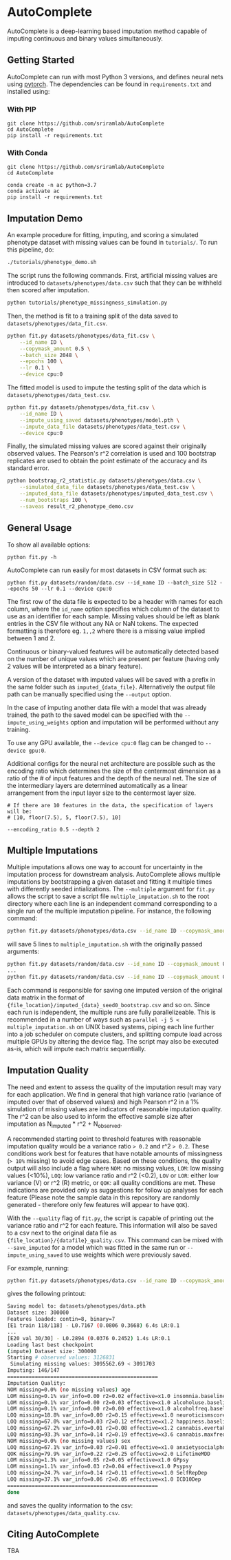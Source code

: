 # AutoComplete

AutoComplete is a deep-learning based imputation method capable of imputing continuous and binary values simultaneously.

## Getting Started

AutoComplete can run with most Python 3 versions, and defines neural nets using [pytorch](https://pytorch.org).
The dependencies can be found in `requirements.txt` and installed using:


### With PIP
```
git clone https://github.com/sriramlab/AutoComplete
cd AutoComplete
pip install -r requirements.txt
```

### With Conda
```
git clone https://github.com/sriramlab/AutoComplete
cd AutoComplete

conda create -n ac python=3.7
conda activate ac
pip install -r requirements.txt
```

## Imputation Demo

An example procedure for fitting, imputing, and scoring a simulated phenotype dataset with missing values can be found in `tutorials/`. To run this pipeline, do:

```bash
./tutorials/phenotype_demo.sh
```

The script runs the following commands. First, artificial missing values are introduced to `datasets/phenotypes/data.csv` such that they can be withheld then scored after imputation.
```bash
python tutorials/phenotype_missingness_simulation.py
```

Then, the method is fit to a training split of the data saved to `datasets/phenotypes/data_fit.csv`.
```bash
python fit.py datasets/phenotypes/data_fit.csv \
    --id_name ID \
    --copymask_amount 0.5 \
    --batch_size 2048 \
    --epochs 100 \
    --lr 0.1 \
    --device cpu:0
```

The fitted model is used to impute the testing split of the data which is `datasets/phenotypes/data_test.csv`.
```bash
python fit.py datasets/phenotypes/data_fit.csv \
    --id_name ID \
    --impute_using_saved datasets/phenotypes/model.pth \
    --impute_data_file datasets/phenotypes/data_test.csv \
    --device cpu:0
```

Finally, the simulated missing values are scored against their originally observed values. The Pearson's r^2 correlation is used and 100 bootstrap replicates are used to obtain the point estimate of the accuracy and its standard error.
```bash
python bootstrap_r2_statistic.py datasets/phenotypes/data.csv \
    --simulated_data_file datasets/phenotypes/data_test.csv \
    --imputed_data_file datasets/phenotypes/imputed_data_test.csv \
    --num_bootstraps 100 \
    --saveas result_r2_phenotype_demo.csv
```

## General Usage

To show all available options:

```
python fit.py -h
```

AutoComplete can run easily for most datasets in CSV format such as:

```
python fit.py datasets/random/data.csv --id_name ID --batch_size 512 --epochs 50 --lr 0.1 --device cpu:0
```

The first row of the data file is expected to be a header with names for each column, where the `id_name` option specifies which column of the dataset to use as an identifier for each sample. Missing values should be left as blank entries in the CSV file without any NA or NaN tokens. The expected formatting is therefore eg. `1,,2` where there is a missing value implied between 1 and 2.

Continuous or binary-valued features will be automatically detected based on the number of unique values which are present per feature
(having only 2 values will be interpreted as a binary feature).

A version of the dataset with imputed values will be saved with a prefix in the same folder such as `imputed_{data_file}`. Alternatively the output file path can be manually specified using the `--output` option.

In the case of imputing another data file with a model that was already trained, the path to the saved model can be specified with the `--impute_using_weights` option and imputation will be performed without any training.

To use any GPU available, the `--device cpu:0` flag can be changed to `--device gpu:0`.


Additional configs for the neural net architecture are possible such as the encoding ratio which determines the size of the centermost dimension as a ratio of the # of input features and the depth of the neural net. The size of the intermediary layers are determined automatically as a linear arrangement from the input layer size to the centermost layer size.
```
# If there are 10 features in the data, the specification of layers will be:
# [10, floor(7.5), 5, floor(7.5), 10]

--encoding_ratio 0.5 --depth 2
```

## Multiple Imputations

Multiple imputations allows one way to account for uncertainty in the imputation process for downstream analysis. AutoComplete allows multiple imputations by bootstrapping a given dataset and fitting it multiple times with differently seeded intializations. The `--multiple` argument for `fit.py` allows the script to save a script file `multiple_imputation.sh` to the root directory where each line is an independent command corresponding to a single run of the multiple imputation pipeline. For instance, the following command:

```bash
python fit.py datasets/phenotypes/data.csv --id_name ID --copymask_amount 0.5 --batch_size 2048 --epochs 1 --lr 0.1 --device cuda:1 --multiple 5
```

will save 5 lines to `multiple_imputation.sh` with the originally passed arguments:

```bash
python fit.py datasets/random/data.csv --id_name ID --copymask_amount 0.5 --batch_size 2048 --epochs 100 --lr 0.1 --device cuda:1 --seed 0 --bootstrap --save_imputed
...
python fit.py datasets/random/data.csv --id_name ID --copymask_amount 0.5 --batch_size 2048 --epochs 100 --lr 0.1 --device cuda:1 --seed 4 --bootstrap --save_imputed
```

Each command is responsible for saving one imputed version of the original data matrix in the format of `{file_location}/imputed_{data}_seed0_bootstrap.csv` and so on. Since each run is independent, the multiple runs are fully parallelizeable. This is recommended in a number of ways such as `parallel -j 5 < multiple_imputation.sh` on UNIX based systems, piping each line further into a job scheduler on compute clusters, and splitting compute load across multiple GPUs by altering the device flag. The script may also be executed as-is, which will impute each matrix sequentially.

## Imputation Quality

The need and extent to assess the quality of the imputation result may vary for each application.
We find in general that high variance ratio (variance of imputed over that of observed values) and high Pearson r^2 in a 1% simulation of missing values are indicators of reasonable imputation quality.
The r^2 can be also used to inform the effective sample size after imputation as N<sub>imputed</sub> * r^2 + N<sub>observed</sub>.

A recommended starting point to threshold features with reasonable imputation quality would be a variance ratio `> 0.2` and r^2 `> 0.2`. These conditions work best for features that have notable amounts of missingness (`> 10%` missing) to avoid edge cases. Based on these conditions, the quality output will also include a flag where `NOM`: no missing values, `LOM`: low missing values (<10%), `LOQ`: low variance ratio and r^2 (<0.2), `LOV` or `LOR`: either low variance (V) or r^2 (R) metric, or `QOK`: all quality conditions are met. These indications are provided only as suggestions for follow up analyses for each feature (Please note the sample data in this repository are randomly generated - therefore only few features will appear to have `QOK`).

With the `--quality` flag of `fit.py`, the script is capable of printing out the variance ratio and r^2 for each feature. This information will also be saved to a csv next to the original data file as `{file_location}/{datafile}_quality.csv`. This command can be mixed with `--save_imputed` for a model which was fitted in the same run or `--impute_using_saved` to use weights which were previously saved.

For example, running:

```bash
python fit.py datasets/phenotypes/data.csv --id_name ID --copymask_amount 0.5 --batch_size 2048 --epochs 20 --lr 0.1 --device cuda:1 --quality
```

gives the following printout:

```bash
Saving model to: datasets/phenotypes/data.pth
Dataset size: 300000
Features loaded: contin=8, binary=7
[E1 train 118/118] - L0.7167 (0.0806 0.3668) 6.4s LR:0.1
...
[E20 val 30/30] - L0.2894 (0.0376 0.2452) 1.4s LR:0.1
Loading last best checkpoint
(impute) Dataset size: 300000
Starting # observed values: 3126831
 Simulating missing values: 3095562.69 < 3091703
Imputing: 146/147
=================================================
Imputation Quality:
NOM missing=0.0% (no missing values) age
LOM missing=0.1% var_info=0.00 r2=0.02 effective=x1.0 insomnia.baseline
LOM missing=0.1% var_info=0.00 r2=0.03 effective=x1.0 alcoholuse.baseline
LOM missing=0.1% var_info=0.00 r2=0.00 effective=x1.0 alcoholfreq.baseline
LOQ missing=18.8% var_info=0.00 r2=0.15 effective=x1.0 neuroticismscore.baseline
LOQ missing=67.0% var_info=0.03 r2=0.12 effective=x1.2 happiness.baseline
LOQ missing=67.2% var_info=0.01 r2=0.08 effective=x1.2 cannabis.evertaken
LOQ missing=93.3% var_info=0.14 r2=0.19 effective=x3.6 cannabis.maxfreq
NOM missing=0.0% (no missing values) sex
LOQ missing=67.1% var_info=0.03 r2=0.01 effective=x1.0 anxietysocialphobia.diagnosis
QOK missing=79.9% var_info=0.22 r2=0.25 effective=x2.0 LifetimeMDD
LOM missing=1.3% var_info=0.05 r2=0.05 effective=x1.0 GPpsy
LOM missing=1.1% var_info=0.03 r2=0.04 effective=x1.0 Psypsy
LOQ missing=24.7% var_info=0.14 r2=0.11 effective=x1.0 SelfRepDep
LOQ missing=37.1% var_info=0.06 r2=0.05 effective=x1.0 ICD10Dep
=================================================
done
```

and saves the quality information to the csv: `datasets/phenotypes/data_quality.csv`.

## Citing AutoComplete

TBA
